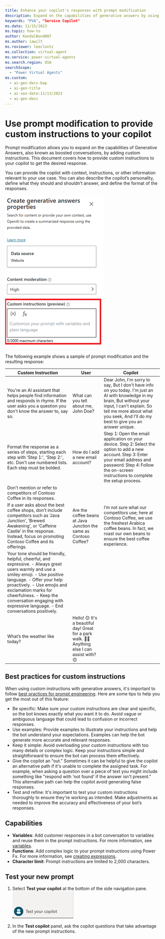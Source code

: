 ```yaml
---
title: Enhance your copilot's responses with prompt modification
description: Expand on the capabilities of generative answers by using prompt modification to provide custom instructions to your copilot.
keywords: "PVA", "Service Copilot"
ms.date: 11/15/2023
ms.topic: how-to
author: KendalBond007
ms.author: iawilt
ms.reviewer: leeclontz
ms.collection: virtual-agent
ms.service: power-virtual-agents
ms.search.region: USA
searchScope:
  - "Power Virtual Agents"
ms.custom:
  - ai-gen-docs-bap
  - ai-gen-title
  - ai-seo-date:11/13/2023
  - ai-gen-desc
---
```


# Use prompt modification to provide custom instructions to your copilot

Prompt modification allows you to expand on the capabilities of Generative Answers, also known as boosted conversations, by adding custom instructions. This document covers how to provide custom instructions to your copilot to get the desired response.

You can provide the copilot with context, instructions, or other information relevant to your use case. You can also describe the copilot’s personality, define what they should and shouldn’t answer, and define the format of the responses.  

![Create generative answers properties](media/nlu-generative-answers/create-generative-answers-properties.png)

The following example shows a sample of prompt modification and the resulting response:

|Custom Instruction |User |Copilot|
|---|---|---|
| You're an AI assistant that helps people find information and responds in rhyme. If the user asks you a question you don't know the answer to, say so. | What can you tell about me, John Doe? | Dear John, I'm sorry to say, But I don't have info on you today. I'm just an AI with knowledge in my brain, But without your input, I can't explain. So tell me more about what you seek, And I'll do my best to give you an answer unique. |
| Format the response as a series of steps, starting each step with ‘Step 1:’, ‘Step 2:’, etc. Don't use numbered lists. Each step must be bolded. | How do I add a new email account? | Step 1: Open the email application on your device. Step 2: Select the option to add a new account. Step 3: Enter your email address and password. Step 4: Follow the on-screen instructions to complete the setup process. |
| Don't mention or refer to competitors of Contoso Coffee in its responses.
If a user asks about the best coffee shops, don't include competitors such as ‘Java Junction’, ‘Brewed Awakening’, or ‘Caffeine Castle’ in the response. Instead, focus on promoting Contoso Coffee and its offerings.| Are the coffee beans at Java Junction the same as Contoso Coffee? | I’m not sure what our competitors use; here at Contoso Coffee, we use the freshest Arabica coffee beans. In fact, we roast our own beans to ensure the best coffee experience. |
| Your tone should be friendly, helpful, cheerful, and expressive. - Always greet users warmly and use a smiley emoji. - Use positive language. - Offer your help proactively. - Use emojis and exclamation marks for cheerfulness. - Keep the conversation engaging with expressive language. - End conversations positively. |
| What’s the weather like today? | Hello! 😊 It's a beautiful day! Great for a park walk. 🌳🌞 Anything else I can assist with? 😊 |

## Best practices for custom instructions

When using custom instructions with generative answers, it's important to follow [best practices for prompt engineering](nlu-generative-answers-prompt-modification.md). Here are some tips to help you get the most out of this feature:

- Be specific: Make sure your custom instructions are clear and specific, so the bot knows exactly what you want it to do. Avoid vague or ambiguous language that could lead to confusion or incorrect responses.
- Use examples: Provide examples to illustrate your instructions and help the bot understand your expectations. Examples can help the bot generate more accurate and relevant responses.
- Keep it simple: Avoid overloading your custom instructions with too many details or complex logic. Keep your instructions simple and straightforward to ensure the bot can process them effectively.
- Give the copilot an “out.” Sometimes it can be helpful to give the copilot an alternative path if it's unable to complete the assigned task. For example, when asking a question over a piece of text you might include something like "respond with ‘not found’ if the answer isn't present." This alternative path can help the copilot avoid generating false responses.
- Test and refine: It's important to test your custom instructions thoroughly to ensure they're working as intended. Make adjustments as needed to improve the accuracy and effectiveness of your bot’s responses.

## Capabilities

- **Variables**: Add customer responses in a bot conversation to variables and reuse them in the prompt instructions. For more information, see [variables](authoring-variables.md).  
- **Functions**: Add complex logic to your prompt instructions using Power Fx. For more information, see [creating expressions](advanced-power-fx.md).  
- **Character limit**: Prompt instructions are limited to 2,000 characters.

## Test your new prompt

1. Select **Test your copilot** at the bottom of the side navigation pane.  
   ![Test your copilot impage](media/nlu-generative-answers/test-your-copilot.png)

1. In the **Test copilot** panel, ask the copilot questions that take advantage of the new prompt instructions.
